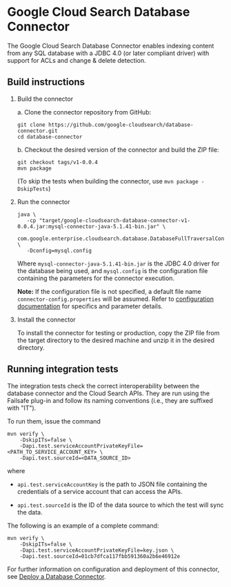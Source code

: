# Google Cloud Search Database Connector

The Google Cloud Search Database Connector enables indexing content from any SQL database with a 
JDBC 4.0 (or later compliant driver) with support for ACLs and change & delete detection.

## Build instructions

1. Build the connector

   a. Clone the connector repository from GitHub:
      ```
      git clone https://github.com/google-cloudsearch/database-connector.git
      cd database-connector
      ```

   b. Checkout the desired version of the connector and build the ZIP file:
      ```
      git checkout tags/v1-0.0.4
      mvn package
      ```
      (To skip the tests when building the connector, use `mvn package -DskipTests`)

2. Run the connector
   ```
   java \
      -cp "target/google-cloudsearch-database-connector-v1-0.0.4.jar:mysql-connector-java-5.1.41-bin.jar" \
      com.google.enterprise.cloudsearch.database.DatabaseFullTraversalConnector \
      -Dconfig=mysql.config
   ```

   Where `mysql-connector-java-5.1.41-bin.jar` is the JDBC 4.0 driver for the database being used,
   and `mysql.config` is the configuration file containing the parameters for the connector
   execution.

   **Note:** If the configuration file is not specified, a default file name
   `connector-config.properties` will be assumed. Refer to
   [configuration documentation](https://developers.google.com/cloud-search/docs/guides/database-connector#configureDB)
   for specifics and parameter details.

3. Install the connector

   To install the connector for testing or production, copy the ZIP file from the
   target directory to the desired machine and unzip it in the desired directory.

## Running integration tests

The integration tests check the correct interoperability between the database connector and the
Cloud Search APIs. They are run using the Failsafe plug-in and follow its naming conventions (i.e.,
they are suffixed with "IT").

To run them, issue the command

```
mvn verify \
    -DskipITs=false \
    -Dapi.test.serviceAccountPrivateKeyFile=<PATH_TO_SERVICE_ACCOUNT_KEY> \
    -Dapi.test.sourceId=<DATA_SOURCE_ID>
```

where

- `api.test.serviceAccountKey` is the path to JSON file containing the credentials of a service
  account that can access the APIs.

- `api.test.sourceId` is the ID of the data source to which the test will sync
  the data.

The following is an example of a complete command:

```
mvn verify \
    -DskipITs=false \
    -Dapi.test.serviceAccountPrivateKeyFile=key.json \
    -Dapi.test.sourceId=01cb7dfca117fbb591360a2b6e46912e
```

For further information on configuration and deployment of this connector, see
[Deploy a Database Connector](https://developers.google.com/cloud-search/docs/guides/database-connector).
